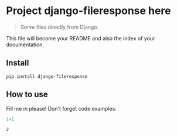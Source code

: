 # Project django-fileresponse here
> Serve files directly from Django.


This file will become your README and also the index of your documentation.

## Install

`pip install django-fileresponse`

## How to use

Fill me in please! Don't forget code examples:

```python
1+1
```




    2



